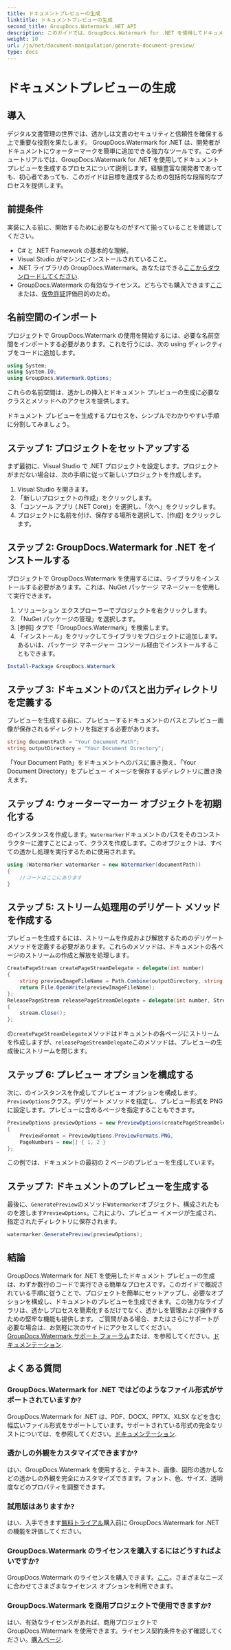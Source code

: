 ```yaml
---
title: ドキュメントプレビューの生成
linktitle: ドキュメントプレビューの生成
second_title: GroupDocs.Watermark .NET API
description: このガイドでは、GroupDocs.Watermark for .NET を使用してドキュメント プレビューを生成する方法を学習します。ドキュメントのセキュリティと管理を簡単に強化します。
weight: 10
url: /ja/net/document-manipulation/generate-document-preview/
type: docs
---
```

# ドキュメントプレビューの生成

## 導入
デジタル文書管理の世界では、透かしは文書のセキュリティと信頼性を確保する上で重要な役割を果たします。 GroupDocs.Watermark for .NET は、開発者がドキュメントにウォーターマークを簡単に追加できる強力なツールです。このチュートリアルでは、GroupDocs.Watermark for .NET を使用してドキュメント プレビューを生成するプロセスについて説明します。経験豊富な開発者であっても、初心者であっても、このガイドは目標を達成するための包括的な段階的なプロセスを提供します。
## 前提条件
実装に入る前に、開始するために必要なものがすべて揃っていることを確認してください。
- C# と .NET Framework の基本的な理解。
- Visual Studio がマシンにインストールされていること。
- .NET ライブラリの GroupDocs.Watermark。あなたはできる[ここからダウンロードしてください](https://releases.groupdocs.com/Watermark/net/).
- GroupDocs.Watermark の有効なライセンス。どちらでも購入できます[ここ](https://purchase.groupdocs.com/buy)または、[仮免許証](https://purchase.groupdocs.com/temporary-license/)評価目的のため。
## 名前空間のインポート
プロジェクトで GroupDocs.Watermark の使用を開始するには、必要な名前空間をインポートする必要があります。これを行うには、次の using ディレクティブをコードに追加します。
```csharp
using System;
using System.IO;
using GroupDocs.Watermark.Options;
```
これらの名前空間は、透かしの挿入とドキュメント プレビューの生成に必要なクラスとメソッドへのアクセスを提供します。

ドキュメント プレビューを生成するプロセスを、シンプルでわかりやすい手順に分割してみましょう。
## ステップ 1: プロジェクトをセットアップする
まず最初に、Visual Studio で .NET プロジェクトを設定します。プロジェクトがまだない場合は、次の手順に従って新しいプロジェクトを作成します。
1. Visual Studio を開きます。
2. 「新しいプロジェクトの作成」をクリックします。
3. 「コンソール アプリ (.NET Core)」を選択し、「次へ」をクリックします。
4. プロジェクトに名前を付け、保存する場所を選択して、[作成] をクリックします。
## ステップ 2: GroupDocs.Watermark for .NET をインストールする
プロジェクトで GroupDocs.Watermark を使用するには、ライブラリをインストールする必要があります。これは、NuGet パッケージ マネージャーを使用して実行できます。
1. ソリューション エクスプローラーでプロジェクトを右クリックします。
2. 「NuGet パッケージの管理」を選択します。
3. [参照] タブで「GroupDocs.Watermark」を検索します。
4. 「インストール」をクリックしてライブラリをプロジェクトに追加します。
あるいは、パッケージ マネージャー コンソール経由でインストールすることもできます。
```powershell
Install-Package GroupDocs.Watermark
```
## ステップ 3: ドキュメントのパスと出力ディレクトリを定義する
プレビューを生成する前に、プレビューするドキュメントのパスとプレビュー画像が保存されるディレクトリを指定する必要があります。
```csharp
string documentPath = "Your Document Path";
string outputDirectory = "Your Document Directory";
```
「Your Document Path」をドキュメントへのパスに置き換え、「Your Document Directory」をプレビュー イメージを保存するディレクトリに置き換えます。
## ステップ 4: ウォーターマーカー オブジェクトを初期化する
のインスタンスを作成します。`Watermarker`ドキュメントのパスをそのコンストラクターに渡すことによって、クラスを作成します。このオブジェクトは、すべての透かし処理を実行するために使用されます。
```csharp
using (Watermarker watermarker = new Watermarker(documentPath))
{
    //コードはここにあります
}
```
## ステップ 5: ストリーム処理用のデリゲート メソッドを作成する
プレビューを生成するには、ストリームを作成および解放するためのデリゲート メソッドを定義する必要があります。これらのメソッドは、ドキュメントの各ページのストリームの作成と解放を処理します。
```csharp
CreatePageStream createPageStreamDelegate = delegate(int number)
{
    string previewImageFileName = Path.Combine(outputDirectory, string.Format("page{0}.png", number));
    return File.OpenWrite(previewImageFileName);
};
ReleasePageStream releasePageStreamDelegate = delegate(int number, Stream stream)
{
    stream.Close();
};
```
の`createPageStreamDelegate`メソッドはドキュメントの各ページにストリームを作成しますが、`releasePageStreamDelegate`このメソッドは、プレビューの生成後にストリームを閉じます。
## ステップ 6: プレビュー オプションを構成する
次に、のインスタンスを作成してプレビュー オプションを構成します。`PreviewOptions`クラス。デリゲート メソッドを指定し、プレビュー形式を PNG に設定します。プレビューに含めるページを指定することもできます。
```csharp
PreviewOptions previewOptions = new PreviewOptions(createPageStreamDelegate, releasePageStreamDelegate)
{
    PreviewFormat = PreviewOptions.PreviewFormats.PNG,
    PageNumbers = new[] { 1, 2 }
};
```
この例では、ドキュメントの最初の 2 ページのプレビューを生成しています。
## ステップ 7: ドキュメントのプレビューを生成する
最後に、`GeneratePreview`のメソッド`Watermarker`オブジェクト、構成されたものを渡します`PreviewOptions`。これにより、プレビュー イメージが生成され、指定されたディレクトリに保存されます。
```csharp
watermarker.GeneratePreview(previewOptions);
```
## 結論
GroupDocs.Watermark for .NET を使用したドキュメント プレビューの生成は、わずか数行のコードで実行できる簡単なプロセスです。このガイドで概説されている手順に従うことで、プロジェクトを簡単にセットアップし、必要なオプションを構成し、ドキュメントのプレビューを生成できます。この強力なライブラリは、透かしプロセスを簡素化するだけでなく、透かしを管理および操作するための堅牢な機能も提供します。
ご質問がある場合、またはさらにサポートが必要な場合は、お気軽に次のサイトにアクセスしてください。[GroupDocs.Watermark サポート フォーラム](https://forum.groupdocs.com/c/watermark/19)または、を参照してください。[ドキュメンテーション](https://tutorials.groupdocs.com/Watermark/net/).
## よくある質問
### GroupDocs.Watermark for .NET ではどのようなファイル形式がサポートされていますか?
 GroupDocs.Watermark for .NET は、PDF、DOCX、PPTX、XLSX などを含む幅広いファイル形式をサポートしています。サポートされている形式の完全なリストについては、を参照してください。[ドキュメンテーション](https://tutorials.groupdocs.com/Watermark/net/).
### 透かしの外観をカスタマイズできますか?
はい、GroupDocs.Watermark を使用すると、テキスト、画像、図形の透かしなどの透かしの外観を完全にカスタマイズできます。フォント、色、サイズ、透明度などのプロパティを調整できます。
### 試用版はありますか?
はい、入手できます[無料トライアル](https://releases.groupdocs.com/)購入前に GroupDocs.Watermark for .NET の機能を評価してください。
### GroupDocs.Watermark のライセンスを購入するにはどうすればよいですか?
 GroupDocs.Watermark のライセンスを購入できます。[ここ](https://purchase.groupdocs.com/buy)。さまざまなニーズに合わせてさまざまなライセンス オプションを利用できます。
### GroupDocs.Watermark を商用プロジェクトで使用できますか?
はい、有効なライセンスがあれば、商用プロジェクトで GroupDocs.Watermark を使用できます。ライセンス契約条件を必ず確認してください。[購入ページ](https://purchase.groupdocs.com/buy).